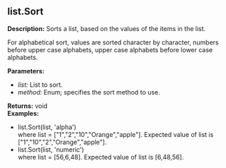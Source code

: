 ## list.Sort  
  
  
**Description:** Sorts a list, based on the values of the items in the list.


For alphabetical sort, values are sorted character by character,
numbers before upper case alphabets, upper case alphabets before lower case alphabets.  
  
**Parameters:**  
  * *list:* List to sort.  
  * *method:* Enum; specifies the sort method to use.  
  
**Returns:** void  
**Examples:**  
  * list.Sort(list, 'alpha')  
    where list = ["1","2","10","Orange","apple"].
Expected value of list is ["1","10","2","Orange","apple"].  
  * list.Sort(list, 'numeric')  
    where list = [56,6,48].
Expected value of list is [6,48,56].
  
